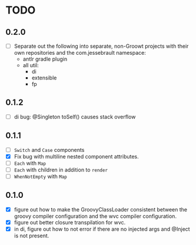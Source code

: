 # TODO

## 0.2.0
- [ ] Separate out the following into separate, non-Groowt projects with their own repositories and the com.jessebrault
  namespace:
  - antlr gradle plugin
  - all util:
    - di
    - extensible
    - fp

## 0.1.2
- [ ] di bug: @Singleton toSelf() causes stack overflow

## 0.1.1
- [ ] `Switch` and `Case` components
- [x] Fix bug with multiline nested component attributes.
- [ ] `Each` with `Map`
- [ ] `Each` with children in addition to `render`
- [ ] `WhenNotEmpty` with `Map`

## 0.1.0
- [x] figure out how to make the GroovyClassLoader consistent between the groovy compiler configuration and the wvc
  compiler configuration.
- [x] figure out better closure transpilation for wvc.
- [x] in di, figure out how to not error if there are no injected args and @Inject is not present.
